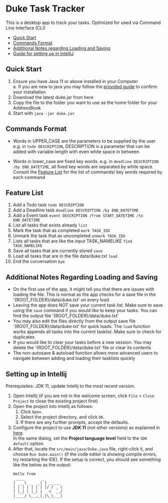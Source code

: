 # Duke Task Tracker

This is a desktop app to track your tasks. Optimized for used via Command Line Interface (CLI)

- [Quick Start](#quick-start)
- [Commands Format](#commands-format)
- [Additional Notes regarding Loading and Saving](#additional-notes-regarding-loading-and-saving)
- [Guide for setting up in IntelliJ](#setting-up-in-intellij)

## Quick Start
1. Ensure you have Java 11 or above installed in your Computer  
   a. If you are new to java you may follow the [provided guide](#setting-up-in-intellij) to confirm your installation
2. Download the latest duke.jar from here
3. Copy the file to the folder you want to use as the home folder for your AddressBook
4. Start with `java -jar duke.jar`

## Commands Format
- Words in UPPER_CASE are the parameters to be supplied by the user e.g. in `todo DESCRIPTION`, DESCRIPTION is a parameter that can be added with variable length with even white space in between

- Words in lower_case are fixed key words. e.g. in `deadline DESCRIPTION /by END_DATETIME`, all fixed key words are separated by white space. Consult the [Feature List](#feature-list) for the list of commands/ key words required by each command

## Feature List
1. Add a Todo task `todo DESCRIPTION`
2. Add a Deadline task `deadline DESCRIPTION /by END_DATETIME`
3. Add a Event task `event DESCRIPTION /from START_DATETIME /to END_DATETIME`
4. List all tasks that exists already `list`
5. Mark the task that as completed `mark TASK_IDX`
6. Unmark the task that as uncompleted `unmark TASK_IDX`
7. Lists all tasks that are like the input TASK_NAMELIKE `find TASK_NAMELIKE`
8. Save all tasks that are currently stored `save`
8. Load all tasks that are in the file data/duke.txt `load`
9. End the conversation `bye`

## Additional Notes Regarding Loading and Saving
- On the first use of the app, it might tell you that there are issues with loading the file. This is normal as the app checks for a save file in the '{ROOT_FOLDER}/data/duke.txt' on every load.
- Leaving the app does NOT save your current task list. Make sure to save using the `save` command if you would like to keep your tasks. You can find the output file '{ROOT_FOLDER}/data/duke.txt'
- You may also edit the files directly from the output save file '{ROOT_FOLDER}/data/duke.txt' for quick loads. The `load` function works appends all tasks into the current tasklist. Make sure to check for duplicates
- If you would like to clear your tasks before a new session. You may delete the '{ROOT_FOLDER}/data/duke.txt' file or clear its contents
- The non-autosave & autoload function allows more advanced users to navigate between adding and loading their tasklists quickly

## Setting up in Intellij

Prerequisites: JDK 11, update Intellij to the most recent version.

1. Open Intellij (if you are not in the welcome screen, click `File` > `Close Project` to close the existing project first)
1. Open the project into Intellij as follows:
   1. Click `Open`.
   1. Select the project directory, and click `OK`.
   1. If there are any further prompts, accept the defaults.
1. Configure the project to use **JDK 11** (not other versions) as explained in [here](https://www.jetbrains.com/help/idea/sdk.html#set-up-jdk).<br>
   In the same dialog, set the **Project language level** field to the `SDK default` option.
3. After that, locate the `src/main/java/Duke.java` file, right-click it, and choose `Run Duke.main()` (if the code editor is showing compile errors, try restarting the IDE). If the setup is correct, you should see something like the below as the output:
   ```
   Hello from
    ____        _        
   |  _ \ _   _| | _____ 
   | | | | | | | |/ / _ \
   | |_| | |_| |   <  __/
   |____/ \__,_|_|\_\___|
   ```